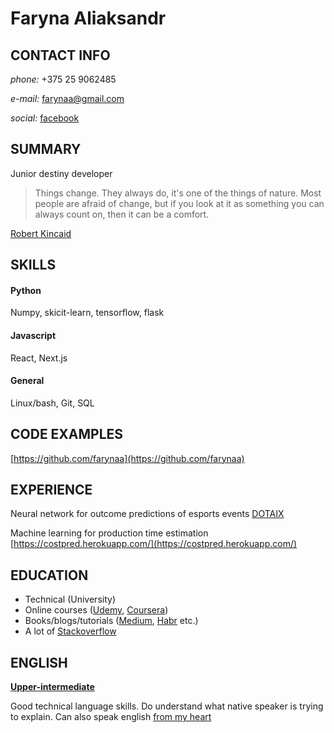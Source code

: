 # Faryna Aliaksandr
## CONTACT INFO
*phone:* +375 25 9062485

*e-mail:* farynaa@gmail.com

*social:* [facebook](https://www.facebook.com/people/Aliaksandr-Faryna/100001981978255)

## SUMMARY
Junior destiny developer
> Things change. They always do, it's one of the things of nature. Most people are afraid of change, but if you look at it as something you can always count on, then it can be a comfort.

[Robert Kincaid]([https://en.wikipedia.org/wiki/The_Bridges_of_Madison_County_(film)](https://en.wikipedia.org/wiki/The_Bridges_of_Madison_County_(film)))
## SKILLS
#### Python
Numpy, skicit-learn, tensorflow, flask
#### Javascript
React, Next.js
#### General
Linux/bash, Git, SQL
## CODE EXAMPLES
[https://github.com/farynaa](https://github.com/farynaa) 
## EXPERIENCE
Neural network for outcome predictions of esports events [DOTAIX](https://dotaix.xyz)

Machine learning for production time estimation [https://costpred.herokuapp.com/](https://costpred.herokuapp.com/)
## EDUCATION
* Technical (University)
* Online courses ([Udemy](https://www.udemy.com/), [Coursera](https://www.coursera.org/))
* Books/blogs/tutorials ([Medium](https://medium.com/), [Habr](https://habr.com/ru/) etc.)
* A lot of [Stackoverflow](https://stackoverflow.com/)
## ENGLISH
**[Upper-intermediate](https://www.cambridgeenglish.org/test-your-english/general-english/)**

Good technical language skills. Do understand what native speaker is trying to explain. Can also speak english [from my heart](https://www.youtube.com/watch?v=SURGrWNK4-4)
